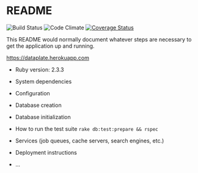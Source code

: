 # README

![Build Status](https://codeship.com/projects/12f0e780-ed82-0134-7325-520326763575/status?branch=master)
![Code Climate](https://codeclimate.com/github/bmwest/plate.png)
[![Coverage Status](https://coveralls.io/repos/github/bmwest/plate/badge.svg?branch=master)](https://coveralls.io/github/bmwest/plate?branch=master)

This README would normally document whatever steps are necessary to get the
application up and running.

https://dataplate.herokuapp.com

* Ruby version: 2.3.3

* System dependencies

* Configuration

* Database creation

* Database initialization

* How to run the test suite ```rake db:test:prepare && rspec```

* Services (job queues, cache servers, search engines, etc.)

* Deployment instructions

* ...
